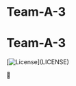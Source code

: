 # Team-A-3


# Team-A-3

[![License]([https://img.shields.io/badge/License-MIT-blue.svg](https://www.google.com/url?sa=i&url=https%3A%2F%2Fwww.dora-world.com.tw%2Fcharacter.php&psig=AOvVaw1-C74uSbnlOPg7XcYesz67&ust=1702539665282000&source=images&cd=vfe&opi=89978449&ved=0CBEQjRxqFwoTCPjfldL0i4MDFQAAAAAdAAAAABAD)https://www.google.com/url?sa=i&url=https%3A%2F%2Fwww.dora-world.com.tw%2Fcharacter.php&psig=AOvVaw1-C74uSbnlOPg7XcYesz67&ust=1702539665282000&source=images&cd=vfe&opi=89978449&ved=0CBEQjRxqFwoTCPjfldL0i4MDFQAAAAAdAAAAABAD)](LICENSE)

🔰
